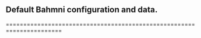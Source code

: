 ## Default Bahmni configuration and data. 
======================================================================


